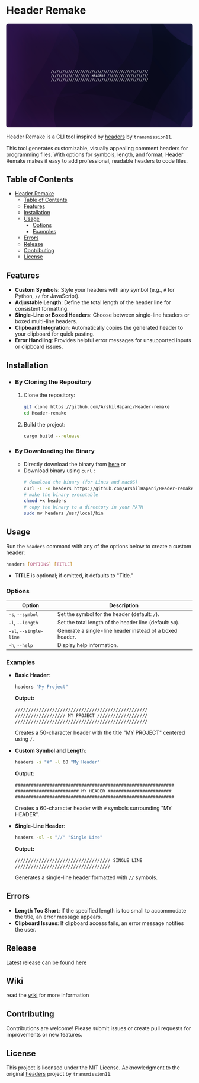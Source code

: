 # Header Remake

![cover image](./assets/headers_cover_img.png)

Header Remake is a CLI tool inspired by [headers](https://github.com/transmissions11/headers) by `transmission11`.

This tool generates customizable, visually appealing comment headers for programming files. With options for symbols, length, and format, Header Remake makes it easy to add professional, readable headers to code files.

## Table of Contents

- [Header Remake](#header-remake)
  - [Table of Contents](#table-of-contents)
  - [Features](#features)
  - [Installation](#installation)
  - [Usage](#usage)
    - [Options](#options)
    - [Examples](#examples)
  - [Errors](#errors)
  - [Release](#release)
  - [Contributing](#contributing)
  - [License](#license)

## Features

- **Custom Symbols**: Style your headers with any symbol (e.g., `#` for Python, `//` for JavaScript).
- **Adjustable Length**: Define the total length of the header line for consistent formatting.
- **Single-Line or Boxed Headers**: Choose between single-line headers or boxed multi-line headers.
- **Clipboard Integration**: Automatically copies the generated header to your clipboard for quick pasting.
- **Error Handling**: Provides helpful error messages for unsupported inputs or clipboard issues.

## Installation

- ### By Cloning the Repository

  1. Clone the repository:
     ```sh
     git clone https://github.com/ArshilHapani/Header-remake
     cd Header-remake
     ```
  2. Build the project:
     ```sh
     cargo build --release
     ```

- ### By Downloading the Binary
  - Directly download the binary from [here](https://github.com/ArshilHapani/Header-remake/releases/download/1.0.0/headers-remake) or
  - Download binary using `curl` :
    ```sh
    # download the binary (for Linux and macOS)
    curl -L -o headers https://github.com/ArshilHapani/Header-remake/releases/download/0.1.2/headers-remake
    # make the binary executable
    chmod +x headers
    # copy the binary to a directory in your PATH
    sudo mv headers /usr/local/bin
    ```

## Usage

Run the `headers` command with any of the options below to create a custom header:

```sh
headers [OPTIONS] [TITLE]
```

- **TITLE** is optional; if omitted, it defaults to "Title."

### Options

| Option                 | Description                                              |
| ---------------------- | -------------------------------------------------------- |
| `-s`, `--symbol`       | Set the symbol for the header (default: `/`).            |
| `-l`, `--length`       | Set the total length of the header line (default: `50`). |
| `-sl`, `--single-line` | Generate a single-line header instead of a boxed header. |
| `-h`, `--help`         | Display help information.                                |

### Examples

- **Basic Header**:

  ```sh
  headers "My Project"
  ```

  **Output:**

  ```
  //////////////////////////////////////////////////
  /////////////////// MY PROJECT ///////////////////
  //////////////////////////////////////////////////
  ```

  Creates a 50-character header with the title "MY PROJECT" centered using `/`.

- **Custom Symbol and Length**:

  ```sh
  headers -s "#" -l 60 "My Header"
  ```

  **Output:**

  ```
  ############################################################
  ######################## MY HEADER ########################
  ############################################################
  ```

  Creates a 60-character header with `#` symbols surrounding "MY HEADER".

- **Single-Line Header**:

  ```sh
  headers -sl -s "//" "Single Line"
  ```

  **Output:**

  ```
  //////////////////////////////////// SINGLE LINE ////////////////////////////////////
  ```

  Generates a single-line header formatted with `//` symbols.

## Errors

- **Length Too Short**: If the specified length is too small to accommodate the title, an error message appears.
- **Clipboard Issues**: If clipboard access fails, an error message notifies the user.

## Release

Latest release can be found [here](https://github.com/ArshilHapani/Header-remake/releases)

## Wiki
read the [wiki](https://github.com/ArshilHapani/Header-remake/wiki) for more information

## Contributing

Contributions are welcome! Please submit issues or create pull requests for improvements or new features.

## License

This project is licensed under the MIT License.
Acknowledgment to the original [headers](https://github.com/transmissions11/headers) project by `transmission11`.

